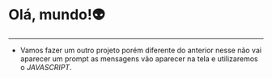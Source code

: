# Olá, mundo!👽
---
* Vamos fazer um outro projeto porém diferente do anterior nesse não vai aparecer um prompt as mensagens vão aparecer na tela e utilizaremos o _JAVASCRIPT_.
